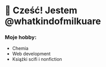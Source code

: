 # 👋 Cześć! Jestem @whatkindofmilkuare

### Moje hobby:
- Chemia
- Web development
- Książki scifi i nonfiction
